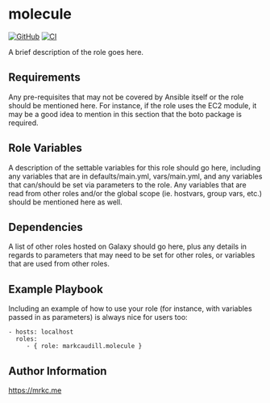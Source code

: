 molecule
========

[![GitHub](https://img.shields.io/github/license/markcaudill/ansible_role_molecule)](LICENSE)
[![CI](https://github.com/markcaudill/ansible_role_molecule/actions/workflows/ci.yml/badge.svg?branch=main)](https://github.com/markcaudill/ansible_role_molecule/actions/workflows/ci.yml)

A brief description of the role goes here.

Requirements
------------

Any pre-requisites that may not be covered by Ansible itself or the role should be mentioned here. For instance, if the role uses the EC2 module, it may be a good idea to mention in this section that the boto package is required.

Role Variables
--------------

A description of the settable variables for this role should go here, including any variables that are in defaults/main.yml, vars/main.yml, and any variables that can/should be set via parameters to the role. Any variables that are read from other roles and/or the global scope (ie. hostvars, group vars, etc.) should be mentioned here as well.

Dependencies
------------

A list of other roles hosted on Galaxy should go here, plus any details in regards to parameters that may need to be set for other roles, or variables that are used from other roles.

Example Playbook
----------------

Including an example of how to use your role (for instance, with variables passed in as parameters) is always nice for users too:

    - hosts: localhost
      roles:
         - { role: markcaudill.molecule }

Author Information
------------------

https://mrkc.me
